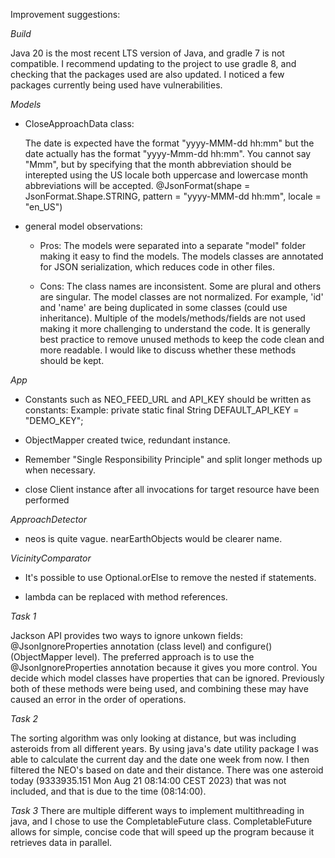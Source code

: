 Improvement suggestions:

*Build*

Java 20 is the most recent LTS version of Java, and gradle 7 is not compatible.
I recommend updating to the project to use gradle 8, and checking that the packages
used are also updated. I noticed a few packages currently being used have 
vulnerabilities. 

*Models*

- CloseApproachData class:

    The date is expected have the format "yyyy-MMM-dd hh:mm" but the date actually has the
    format "yyyy-Mmm-dd hh:mm". You cannot say "Mmm", but by specifying that the month abbreviation
    should be interepted using the US locale both uppercase and lowercase month abbreviations will be 
    accepted.
@JsonFormat(shape = JsonFormat.Shape.STRING, pattern = "yyyy-MMM-dd hh:mm", locale = "en_US")

- general model observations:

    - Pros:
The models were separated into a separate "model" folder making it easy to find the models.
The models classes are annotated for JSON serialization, which reduces code in other files.

    - Cons:
The class names are inconsistent. Some are plural and others are singular.
The model classes are not normalized. For example, 'id' and 'name' are being duplicated 
in some classes (could use inheritance).
Multiple of the models/methods/fields are not used making it more challenging to understand the code.
It is generally best practice to remove unused methods to keep the code clean and more readable. I would
like to discuss whether these methods should be kept.

*App*

- Constants such as NEO_FEED_URL and API_KEY should be written as constants:
Example: private static final String DEFAULT_API_KEY = "DEMO_KEY";

- ObjectMapper created twice, redundant instance.

- Remember "Single Responsibility Principle" and split longer methods up when necessary.

- close Client instance after all invocations for target resource have been performed

*ApproachDetector*

- neos is quite vague. nearEarthObjects would be clearer name.

*VicinityComparator*

- It's possible to use Optional.orElse to remove the nested if statements.

- lambda can be replaced with method references.

*Task 1*

Jackson API provides two ways to ignore unkown fields: @JsonIgnoreProperties annotation (class level)
and configure() (ObjectMapper level). The preferred approach is to use the @JsonIgnoreProperties annotation
because it gives you more control. You decide which model classes have properties that can be ignored.
Previously both of these methods were being used, and combining these may have caused an 
error in the order of operations.

*Task 2*

The sorting algorithm was only looking at distance, but was including asteroids from all different
years. By using java's date utility package I was able to calculate the current day and the date
one week from now. I then filtered the NEO's based on date and their distance. There was one asteroid
today (9333935.151  Mon Aug 21 08:14:00 CEST 2023) that was not included, and that is due to
the time (08:14:00).

*Task 3*
There are multiple different ways to implement multithreading in java, and I chose to use
the CompletableFuture class. CompletableFuture allows for simple, concise code that will 
speed up the program because it retrieves data in parallel.  


